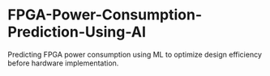 # FPGA-Power-Consumption-Prediction-Using-AI
Predicting FPGA power consumption using ML to optimize design efficiency before hardware implementation.
